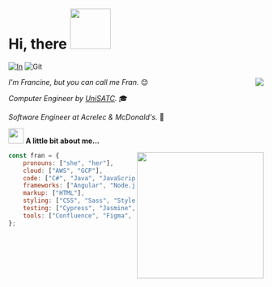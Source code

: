 
# Hi, there <img src="https://media.giphy.com/media/dXR4F5BlIM7E1wTHsA/giphy.gif" width="80">

[![In](https://img.shields.io/badge/Francine_Cardoso-blue?style=flat-square&labelColor=blue&logo=linkedin)](https://www.linkedin.com/in/francinecardoso/) ![Git](https://img.shields.io/github/followers/francinecardoso?&label=Follow&style=flat-square&logo=github)

<img
    align="right"
    src="https://github-readme-stats.vercel.app/api/top-langs/?username=francinecardoso&show_icons=true&theme=radical">

*I'm Francine, but you can call me Fran.* :blush:

*Computer Engineer by [UniSATC](https://web.satc.edu.br/graduacao/engenharia-da-computacao/).* :mortar_board:

*Software Engineer at Acrelec & McDonald's.* :fries:



<img
    src="https://media.giphy.com/media/5ndklThG9vUUdTmgMn/giphy.gif"
    width="30"> **A little bit about me...**

<img
    align="right"
    width="250"
    src="https://media.giphy.com/media/IOaLEhOlGiuwDRqgul/giphy.gif?cid=790b7611lsyb6b462txs0gw6uea8q1urj4q0u99swy0uihmt&ep=v1_stickers_search&rid=giphy.gif&ct=s"
    >

```javascript
const fran = {
    pronouns: ["she", "her"],
    cloud: ["AWS", "GCP"],
    code: ["C#", "Java", "JavaScript", "Python"],
    frameworks: ["Angular", "Node.js", "React", "React Native", ".Net"],
    markup: ["HTML"],
    styling: ["CSS", "Sass", "Styled Components"],
    testing: ["Cypress", "Jasmine", "Karma", "NUnit", "OpenTest"],
    tools: ["Confluence", "Figma", "Jira", "TeamCity", "VS", "VSCode"]
};
```

<!--
    inspired by https://github.com/Thaiane/Thaiane 
-->
